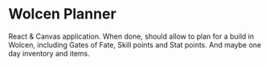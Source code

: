 # Wolcen Planner

React & Canvas application. When done, should allow to plan for a build in Wolcen, including Gates of Fate, Skill points and Stat points. And maybe one day inventory and items.
